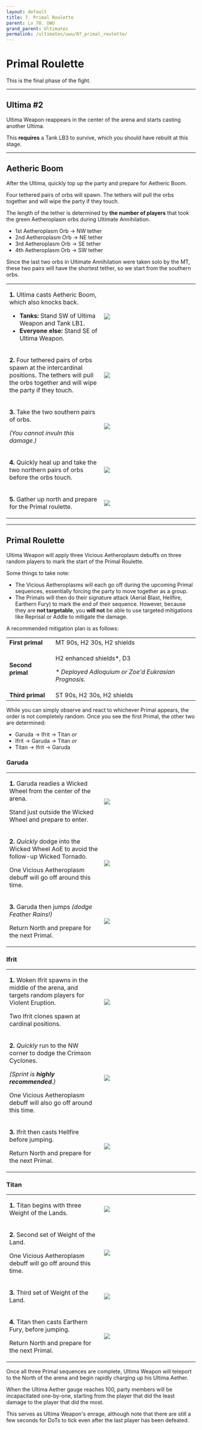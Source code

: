 ```yaml
---
layout: default
title: 7. Primal Roulette
parent: Lv 70. UWU
grand_parent: Ultimates
permalink: /ultimates/uwu/07_primal_roulette/
---
```


# Primal Roulette

This is the final phase of the fight.

---

## Ultima #2

Ultima Weapon reappears in the center of the arena and starts casting another Ultima.

This **requires** a Tank LB3 to survive, which you should have rebuilt at this stage.

---

## Aetheric Boom

After the Ultima, quickly top up the party and prepare for Aetheric Boom.

Four tethered pairs of orbs will spawn. The tethers will pull the orbs together and will wipe the party if they touch.

The length of the tether is determined by **the number of players** that took the green Aetheroplasm orbs during Ultimate Annihilation.

- 1st Aetheroplasm Orb → NW tether
- 2nd Aetheroplasm Orb → NE tether
- 3rd Aetheroplasm Orb → SE tether
- 4th Aetheroplasm Orb → SW tether

Since the last two orbs in Ultimate Annihilation were taken solo by the MT, these two pairs will have the shortest tether, so we start from the southern orbs.

<table>
  <tr>
    <td width="50%"><p><b>1.</b> Ultima casts Aetheric Boom, which also knocks back.</p><ul><li><b>Tanks:</b> Stand SW of Ultima Weapon and Tank LB1.</li><li><b>Everyone else:</b> Stand SE of Ultima Weapon.</li></ul></td>
    <td><img src="../images/primal_roulette/aetheric_boom_01.jpg"></td>
  </tr>
  <tr>
    <td><p><b>2.</b> Four tethered pairs of orbs spawn at the intercardinal positions. The tethers will pull the orbs together and will wipe the party if they touch.</p></td>
    <td><img src="../images/primal_roulette/aetheric_boom_02.jpg"></td>
  </tr>
  <tr>
    <td><p><b>3.</b> Take the two southern pairs of orbs.</p><p><em>(You cannot invuln this damage.)</em></p></td>
    <td><img src="../images/primal_roulette/aetheric_boom_03.jpg"></td>
  </tr>
  <tr>
    <td><p><b>4.</b> Quickly heal up and take the two northern pairs of orbs before the orbs touch.</p></td>
    <td><img src="../images/primal_roulette/aetheric_boom_04.jpg"></td>
  </tr>
  <tr>
    <td><p><b>5.</b> Gather up north and prepare for the Primal roulette.</p></td>
    <td><img src="../images/primal_roulette/aetheric_boom_05.jpg"></td>
  </tr>
</table>

---

## Primal Roulette

Ultima Weapon will apply three Vicious Aetheroplasm debuffs on three random players to mark the start of the Primal Roulette.

Some things to take note:

- The Vicious Aetheroplasms will each go off during the upcoming Primal sequences, essentially forcing the party to move together as a group.
- The Primals will then do their signature attack (Aerial Blast, Hellfire, Earthern Fury) to mark the end of their sequence. However, because they are **not targetable**, you **will not** be able to use targeted mitigations like Reprisal or Addle to mitigate the damage.

A recommended mitigation plan is as follows:

<table>
  <tr>
    <td><b>First primal</b></td>
    <td>MT 90s, H2 30s, H2 shields</td>
  </tr>
  <tr>
    <td><b>Second primal</b></td>
    <td><p>H2 enhanced shields*, D3</p><p><em>* Deployed Adloquium or Zoe'd Eukrasian Prognosis.</em></p></td>
  </tr>
  <tr>
    <td><b>Third primal</b></td>
    <td>ST 90s, H2 30s, H2 shields</td>
  </tr>
</table>

While you can simply observe and react to whichever Primal appears, the order is not completely random. Once you see the first Primal, the other two are determined:

- Garuda → Ifrit → Titan *or*
- Ifrit → Garuda → Titan *or*
- Titan → Ifrit → Garuda

### Garuda

<table>
  <tr>
    <td width="50%"><p><b>1.</b> Garuda readies a Wicked Wheel from the center of the arena.</p><p>Stand just outside the Wicked Wheel and prepare to enter.</p></td>
    <td><img src="../images/primal_roulette/primal_roulette_garuda_01.jpg"></td>
  </tr>
  <tr>
    <td><p><b>2.</b> <em>Quickly</em> dodge into the Wicked Wheel AoE to avoid the follow-up Wicked Tornado.</p><p>One Vicious Aetheroplasm debuff will go off around this time.</p></td>
    <td><img src="../images/primal_roulette/primal_roulette_garuda_02.jpg"></td>
  </tr>
  <tr>
    <td><p><b>3.</b> Garuda then jumps <em>(dodge Feather Rains!)</em><p>Return North and prepare for the next Primal.</p></p></td>
    <td><img src="../images/primal_roulette/primal_roulette_garuda_03.jpg"></td>
  </tr>
</table>

### Ifrit

<table>
  <tr>
    <td width="50%"><p><b>1.</b> Woken Ifrit spawns in the middle of the arena, and targets random players for Violent Eruption.</p><p>Two Ifrit clones spawn at cardinal positions.</p></td>
    <td><img src="../images/primal_roulette/primal_roulette_ifrit_01.jpg"></td>
  </tr>
  <tr>
    <td><p><b>2.</b> <em>Quickly</em> run to the NW corner to dodge the Crimson Cyclones.</p><p><em>(Sprint is <b>highly recommended</b>.)</em></p><p>One Vicious Aetheroplasm debuff will also go off around this time.</p></td>
    <td><img src="../images/primal_roulette/primal_roulette_ifrit_02.jpg"></td>
  </tr>
  <tr>
    <td><p><b>3.</b> Ifrit then casts Hellfire before jumping.</p><p>Return North and prepare for the next Primal.</p></td>
    <td><img src="../images/primal_roulette/primal_roulette_ifrit_03.jpg"></td>
  </tr>
</table>

### Titan

<table>
  <tr>
    <td width="50%"><p><b>1.</b> Titan begins with three Weight of the Lands.</p></td>
    <td><img src="../images/primal_roulette/primal_roulette_titan_01.jpg"></td>
  </tr>
  <tr>
    <td><p><b>2.</b> Second set of Weight of the Land.</p><p>One Vicious Aetheroplasm debuff will go off around this time.</p></td>
    <td><img src="../images/primal_roulette/primal_roulette_titan_02.jpg"></td>
  </tr>
  <tr>
    <td><p><b>3.</b> Third set of Weight of the Land.</p></td>
    <td><img src="../images/primal_roulette/primal_roulette_titan_03.jpg"></td>
  </tr>
  <tr>
    <td><p><b>4.</b> Titan then casts Earthern Fury, before jumping.</p><p>Return North and prepare for the next Primal.</p></td>
    <td><img src="../images/primal_roulette/primal_roulette_titan_04.jpg"></td>
  </tr>
</table>

Once all three Primal sequences are complete, Ultima Weapon will teleport to the North of the arena and begin rapidly charging up his Ultima Aether.

When the Ultima Aether gauge reaches 100, party members will be incapacitated one-by-one, starting from the player that did the least damage to the player that did the most.

This serves as Ultima Weapon's enrage, although note that there are still a few seconds for DoTs to tick even after the last player has been defeated.